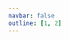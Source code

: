 ```yaml
---
navbar: false
outline: [1, 2]
---
```


<script lang='ts' setup>
import BookPage from './book.vue'
</script>

<BookPage />
